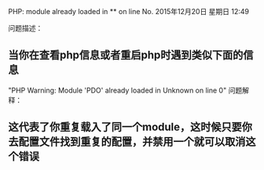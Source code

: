 PHP: module already loaded in ** on line No.
2015年12月20日 星期日
12:49
 
问题描述：
## 当你在查看php信息或者重启php时遇到类似下面的信息
"PHP Warning:  Module 'PDO' already loaded in Unknown on line 0"
问题解释：
## 这代表了你重复载入了同一个module，这时候只要你去配置文件找到重复的配置，并禁用一个就可以取消这个错误
